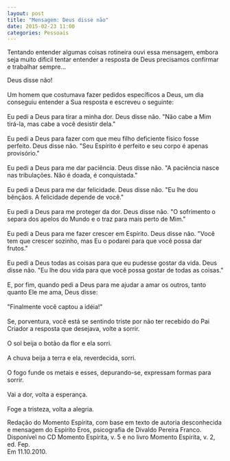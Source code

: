 ```yaml
---
layout: post
title: "Mensagem: Deus disse não"
date: 2015-02-23 11:00
categories: Pessoais
---
```

<p class="txt-post">
    Tentando entender algumas coisas rotineira ouvi essa mensagem, embora seja muito dificil tentar entender a resposta de Deus precisamos confirmar e trabalhar sempre...
</p>

<p class="txt-post">
    Deus disse não!
    <br/><br/>
    Um homem que costumava fazer pedidos específicos a Deus, um dia conseguiu entender a Sua resposta e escreveu o seguinte:
    <br/><br/>
    Eu pedi a Deus para tirar a minha dor. Deus disse não. "Não cabe a Mim tirá-la, mas cabe a você desistir dela."
    <br/><br/>
    Eu pedi a Deus para fazer com que meu filho deficiente físico fosse perfeito. Deus disse não. "Seu Espírito é perfeito e seu corpo é apenas provisório."
    <br/><br/>
    Eu pedi a Deus para me dar paciência. Deus disse não. "A paciência nasce nas tribulações. Não é doada, é conquistada."
    <br/><br/>
    Eu pedi a Deus para me dar felicidade. Deus disse não. "Eu lhe dou bênçãos. A felicidade depende de você."
    <br/><br/>
    Eu pedi a Deus para me proteger da dor. Deus disse não. "O sofrimento o separa dos apelos do Mundo e o traz para mais perto de Mim."
    <br/><br/>
    Eu pedi a Deus para me fazer crescer em Espírito. Deus disse não. "Você tem que crescer sozinho, mas Eu o podarei para que você possa dar frutos."
    <br/><br/>
    Eu pedi a Deus todas as coisas para que eu pudesse gostar da vida. Deus disse não. "Eu lhe dou vida para que você possa gostar de todas as coisas."
    <br/><br/>
    E, por fim, quando pedi a Deus para me ajudar a amar os outros, tanto quanto Ele me ama, Deus disse:
    <br/><br/>
    "Finalmente você captou a idéia!"
    <br/><br/>
    Se, porventura, você está se sentindo triste por não ter recebido do Pai Criador a resposta que desejava, volte a sorrir.
    <br/><br/>
    O sol beija o botão da flor e ela sorri.
    <br/><br/>
    A chuva beija a terra e ela, reverdecida, sorri.
    <br/><br/>
    O fogo funde os metais e esses, depurando-se, expressam formas para sorrir.
    <br/><br/>
    Vai a dor, volta a esperança.
    <br/><br/>
    Foge a tristeza, volta a alegria.
</p>

<p class="txt-post">
Redação do Momento Espírita, com base em texto de autoria desconhecida e mensagem do Espírito Eros, psicografia de Divaldo Pereira Franco.
<br/>
Disponível no CD Momento Espírita, v. 5 e no livro Momento Espírita, v. 2,  ed. Fep.
<br/>
Em 11.10.2010.
</p>